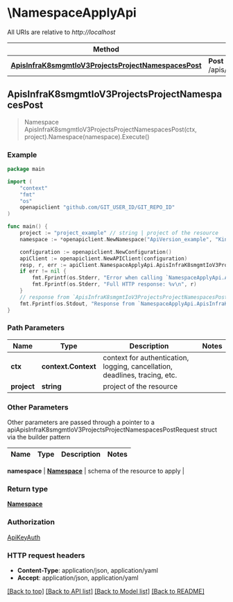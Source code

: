 # \NamespaceApplyApi

All URIs are relative to *http://localhost*

Method | HTTP request | Description
------------- | ------------- | -------------
[**ApisInfraK8smgmtIoV3ProjectsProjectNamespacesPost**](NamespaceApplyApi.md#ApisInfraK8smgmtIoV3ProjectsProjectNamespacesPost) | **Post** /apis/infra.k8smgmt.io/v3/projects/{project}/namespaces | 



## ApisInfraK8smgmtIoV3ProjectsProjectNamespacesPost

> Namespace ApisInfraK8smgmtIoV3ProjectsProjectNamespacesPost(ctx, project).Namespace(namespace).Execute()





### Example

```go
package main

import (
    "context"
    "fmt"
    "os"
    openapiclient "github.com/GIT_USER_ID/GIT_REPO_ID"
)

func main() {
    project := "project_example" // string | project of the resource
    namespace := *openapiclient.NewNamespace("ApiVersion_example", "Kind_example", *openapiclient.NewMetadata("Name_example", "Project_example"), *openapiclient.NewNamespaceSpec(*openapiclient.NewDriftSpec(false), *openapiclient.NewPlacementSpec(), *openapiclient.NewNamespacePSP("Name_example"))) // Namespace | schema of the resource to apply

    configuration := openapiclient.NewConfiguration()
    apiClient := openapiclient.NewAPIClient(configuration)
    resp, r, err := apiClient.NamespaceApplyApi.ApisInfraK8smgmtIoV3ProjectsProjectNamespacesPost(context.Background(), project).Namespace(namespace).Execute()
    if err != nil {
        fmt.Fprintf(os.Stderr, "Error when calling `NamespaceApplyApi.ApisInfraK8smgmtIoV3ProjectsProjectNamespacesPost``: %v\n", err)
        fmt.Fprintf(os.Stderr, "Full HTTP response: %v\n", r)
    }
    // response from `ApisInfraK8smgmtIoV3ProjectsProjectNamespacesPost`: Namespace
    fmt.Fprintf(os.Stdout, "Response from `NamespaceApplyApi.ApisInfraK8smgmtIoV3ProjectsProjectNamespacesPost`: %v\n", resp)
}
```

### Path Parameters


Name | Type | Description  | Notes
------------- | ------------- | ------------- | -------------
**ctx** | **context.Context** | context for authentication, logging, cancellation, deadlines, tracing, etc.
**project** | **string** | project of the resource | 

### Other Parameters

Other parameters are passed through a pointer to a apiApisInfraK8smgmtIoV3ProjectsProjectNamespacesPostRequest struct via the builder pattern


Name | Type | Description  | Notes
------------- | ------------- | ------------- | -------------

 **namespace** | [**Namespace**](Namespace.md) | schema of the resource to apply | 

### Return type

[**Namespace**](Namespace.md)

### Authorization

[ApiKeyAuth](../README.md#ApiKeyAuth)

### HTTP request headers

- **Content-Type**: application/json, application/yaml
- **Accept**: application/json, application/yaml

[[Back to top]](#) [[Back to API list]](../README.md#documentation-for-api-endpoints)
[[Back to Model list]](../README.md#documentation-for-models)
[[Back to README]](../README.md)

